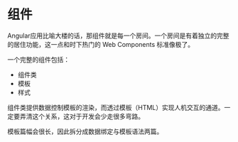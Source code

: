 # 组件

Angular应用比喻大楼的话，那组件就是每一个房间。一个房间是有着独立的完整的居住功能，这一点和时下热门的 Web Components 标准像极了。

一个完整的组件包括：

+ 组件类
+ 模板
+ 样式

组件类提供数据控制模板的渲染，而透过模板（HTML）实现人机交互的通道。一定要弄清这个关系，这对于开发会少走很多弯路。

模板篇幅会很长，因此拆分成数据绑定与模板语法两篇。